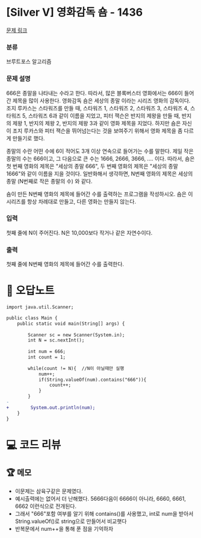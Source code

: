 # [Silver V] 영화감독 숌 - 1436 

[문제 링크](https://www.acmicpc.net/problem/1436) 

### 분류

브루트포스 알고리즘

### 문제 설명

<p>666은 종말을 나타내는 수라고 한다. 따라서, 많은 블록버스터 영화에서는 666이 들어간 제목을 많이 사용한다. 영화감독 숌은 세상의 종말 이라는 시리즈 영화의 감독이다. 조지 루카스는 스타워즈를 만들 때, 스타워즈 1, 스타워즈 2, 스타워즈 3, 스타워즈 4, 스타워즈 5, 스타워즈 6과 같이 이름을 지었고, 피터 잭슨은 반지의 제왕을 만들 때, 반지의 제왕 1, 반지의 제왕 2, 반지의 제왕 3과 같이 영화 제목을 지었다. 하지만 숌은 자신이 조지 루카스와 피터 잭슨을 뛰어넘는다는 것을 보여주기 위해서 영화 제목을 좀 다르게 만들기로 했다.</p>

<p>종말의 수란 어떤 수에 6이 적어도 3개 이상 연속으로 들어가는 수를 말한다. 제일 작은 종말의 수는 666이고, 그 다음으로 큰 수는 1666, 2666, 3666, .... 이다. 따라서, 숌은 첫 번째 영화의 제목은 "세상의 종말 666", 두 번째 영화의 제목은 "세상의 종말 1666"와 같이 이름을 지을 것이다. 일반화해서 생각하면, N번째 영화의 제목은 세상의 종말 (N번째로 작은 종말의 수) 와 같다.</p>

<p>숌이 만든 N번째 영화의 제목에 들어간 수를 출력하는 프로그램을 작성하시오. 숌은 이 시리즈를 항상 차례대로 만들고, 다른 영화는 만들지 않는다.</p>

### 입력 

 <p>첫째 줄에 N이 주어진다. N은 10,000보다 작거나 같은 자연수이다.</p>

### 출력 

 <p>첫째 줄에 N번째 영화의 제목에 들어간 수를 출력한다.</p>



#  🚀  오답노트 

```diff
import java.util.Scanner;

public class Main {
    public static void main(String[] args) {
        
        Scanner sc = new Scanner(System.in);
        int N = sc.nextInt();
        
        int num = 666;
        int count = 1;
        
        while(count != N){  //N이 아닐때만 실행 
            num++;
            if(String.valueOf(num).contains("666")){
                count++;
            }
        }
-
+        System.out.println(num);
    }
}

```

# 💻 코드 리뷰




 ## 🏆 메모 

- 이문제는 삼육구같은 문제였다.
- 예시출력에는 없어서 더 난해했다. 5666다음이 6666이 아니라, 6660, 6661, 6662 이런식으로 전개된다.
- 그래서 "666"포함 여부를 알기 위해 contains()를 사용했고, int로 num을 받아서 String.valueOf()로 string으로 만들어서 비교햇다
- 반복문에서 num++을 통해 푼 점을 기억하자 
